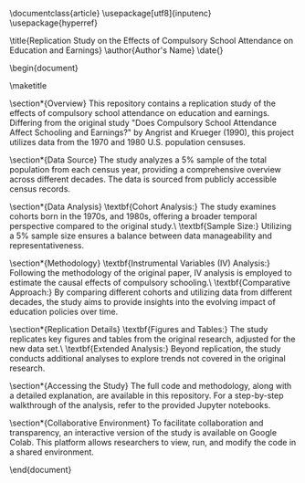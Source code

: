 
\documentclass{article}
\usepackage[utf8]{inputenc}
\usepackage{hyperref}

\title{Replication Study on the Effects of Compulsory School Attendance on Education and Earnings}
\author{Author's Name}
\date{}

\begin{document}

\maketitle

\section*{Overview}
This repository contains a replication study of the effects of compulsory school attendance on education and earnings. Differing from the original study "Does Compulsory School Attendance Affect Schooling and Earnings?" by Angrist and Krueger (1990), this project utilizes data from the 1970 and 1980 U.S. population censuses.

\section*{Data Source}
The study analyzes a 5\% sample of the total population from each census year, providing a comprehensive overview across different decades. The data is sourced from publicly accessible census records.

\section*{Data Analysis}
\textbf{Cohort Analysis:} The study examines cohorts born in the 1970s, and 1980s, offering a broader temporal perspective compared to the original study.\\
\textbf{Sample Size:} Utilizing a 5\% sample size ensures a balance between data manageability and representativeness.

\section*{Methodology}
\textbf{Instrumental Variables (IV) Analysis:} Following the methodology of the original paper, IV analysis is employed to estimate the causal effects of compulsory schooling.\\
\textbf{Comparative Approach:} By comparing different cohorts and utilizing data from different decades, the study aims to provide insights into the evolving impact of education policies over time.

\section*{Replication Details}
\textbf{Figures and Tables:} The study replicates key figures and tables from the original research, adjusted for the new data set.\\
\textbf{Extended Analysis:} Beyond replication, the study conducts additional analyses to explore trends not covered in the original research.

\section*{Accessing the Study}
The full code and methodology, along with a detailed explanation, are available in this repository. For a step-by-step walkthrough of the analysis, refer to the provided Jupyter notebooks.

\section*{Collaborative Environment}
To facilitate collaboration and transparency, an interactive version of the study is available on Google Colab. This platform allows researchers to view, run, and modify the code in a shared environment.

\end{document}

